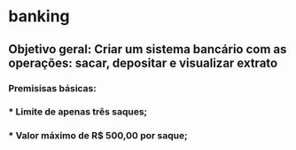 # banking

## Objetivo geral: Criar um sistema bancário com as operações: sacar, depositar e visualizar extrato 

### Premisisas básicas:

### * Limite de apenas três saques;
### * Valor máximo de R$ 500,00 por saque;
